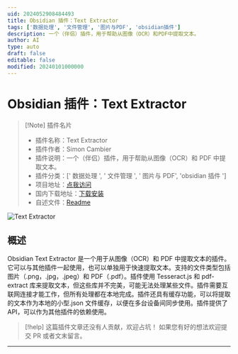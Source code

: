 ```yaml
---
uid: 2024052908484493
title: Obsidian 插件：Text Extractor
tags: ['数据处理', '文件管理', '图片与PDF', 'obsidian插件']
description: 一个（伴侣）插件，用于帮助从图像（OCR）和PDF中提取文本。
author: AI
type: auto
draft: false
editable: false
modified: 20240101000000
---
```


# Obsidian 插件：Text Extractor

> [!Note] 插件名片
> - 插件名称：Text Extractor
> - 插件作者：Simon Cambier
> - 插件说明：一个（伴侣）插件，用于帮助从图像（OCR）和 PDF 中提取文本。
> - 插件分类：[' 数据处理 ', ' 文件管理 ', ' 图片与 PDF', 'obsidian 插件 ']
> - 项目地址：[点我访问](https://github.com/scambier/obsidian-text-extractor)
> - 国内下载地址：[下载安装](https://pkmer.cn/products/plugin/pluginMarket/?text-extractor)
> - 自述文件：[Readme](https://ghproxy.net/https://raw.githubusercontent.com/scambier/obsidian-text-extractor/master/README.md)

![Text Extractor](https://cdn.pkmer.cn/covers/text-extractor.png!pkmer)

## 概述

Obsidian Text Extractor 是一个用于从图像（OCR）和 PDF 中提取文本的插件。它可以与其他插件一起使用，也可以单独用于快速提取文本。支持的文件类型包括图片（.png，.jpg，.jpeg）和 PDF（.pdf）。插件使用 Tesseract.js 和 pdf-extract 库来提取文本，但这些库并不完美，可能无法处理某些文件。插件需要互联网连接才能工作，但所有处理都在本地完成。插件还具有缓存功能，可以将提取的文本作为本地的小型.json 文件缓存，以便在多台设备间同步使用。插件提供了 API，可以作为其他插件的依赖使用。

> [!help]
> 这篇插件文章还没有人贡献，欢迎占坑！
> 如果您有好的想法欢迎提交 PR 或者文末留言。

---



